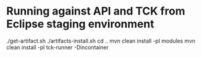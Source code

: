 # Running against API and TCK from Eclipse staging environment

./get-artifact.sh
./artifacts-install.sh
cd ..
mvn clean install -pl modules
mvn clean install -pl tck-runner -Dincontainer

